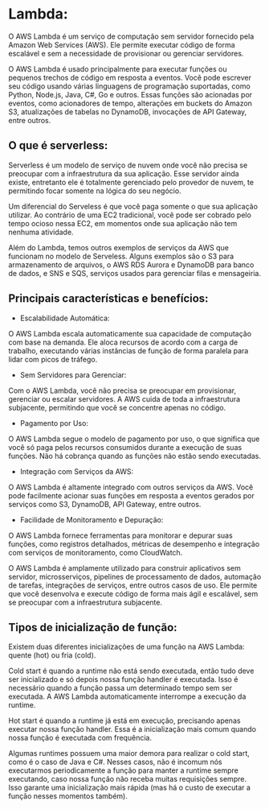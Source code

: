 # Lambda:
O AWS Lambda é um serviço de computação sem servidor fornecido pela Amazon Web Services (AWS). Ele permite executar código de forma escalável e sem a necessidade de provisionar ou gerenciar servidores.

O AWS Lambda é usado principalmente para executar funções ou pequenos trechos de código em resposta a eventos. Você pode escrever seu código usando várias linguagens de programação suportadas, como Python, Node.js, Java, C#, Go e outros. Essas funções são acionadas por eventos, como acionadores de tempo, alterações em buckets do Amazon S3, atualizações de tabelas no DynamoDB, invocações de API Gateway, entre outros.

## O que é serverless:
Serverless é um modelo de serviço de nuvem onde você não precisa se preocupar com a infraestrutura da sua aplicação. Esse servidor ainda existe, entretanto ele é totalmente gerenciado pelo provedor de nuvem, te permitindo focar somente na lógica do seu negócio.

Um diferencial do Serveless é que você paga somente o que sua aplicação utilizar. Ao contrário de uma EC2 tradicional, você pode ser cobrado pelo tempo ocioso nessa EC2, em momentos onde sua aplicação não tem nenhuma atividade.

Além do Lambda, temos outros exemplos de serviços da AWS que funcionam no modelo de Serveless. Alguns exemplos são o S3 para armazenamento de arquivos, o AWS RDS Aurora e DynamoDB para banco de dados, e SNS e SQS, serviços usados para gerenciar filas e mensageiria.

## Principais características e benefícios:
- Escalabilidade Automática: 

O AWS Lambda escala automaticamente sua capacidade de computação com base na demanda. Ele aloca recursos de acordo com a carga de trabalho, executando várias instâncias de função de forma paralela para lidar com picos de tráfego.
- Sem Servidores para Gerenciar: 

Com o AWS Lambda, você não precisa se preocupar em provisionar, gerenciar ou escalar servidores. A AWS cuida de toda a infraestrutura subjacente, permitindo que você se concentre apenas no código.

- Pagamento por Uso: 

O AWS Lambda segue o modelo de pagamento por uso, o que significa que você só paga pelos recursos consumidos durante a execução de suas funções. Não há cobrança quando as funções não estão sendo executadas.

- Integração com Serviços da AWS: 

O AWS Lambda é altamente integrado com outros serviços da AWS. Você pode facilmente acionar suas funções em resposta a eventos gerados por serviços como S3, DynamoDB, API Gateway, entre outros.
- Facilidade de Monitoramento e Depuração: 

O AWS Lambda fornece ferramentas para monitorar e depurar suas funções, como registros detalhados, métricas de desempenho e integração com serviços de monitoramento, como CloudWatch.

O AWS Lambda é amplamente utilizado para construir aplicativos sem servidor, microsserviços, pipelines de processamento de dados, automação de tarefas, integrações de serviços, entre outros casos de uso. Ele permite que você desenvolva e execute código de forma mais ágil e escalável, sem se preocupar com a infraestrutura subjacente.

## Tipos de inicialização de função:
Existem duas diferentes inicializações de uma função na AWS Lambda: quente (hot) ou fria (cold).

Cold start é quando a runtime não está sendo executada, então tudo deve ser inicializado e só depois nossa função handler é executada. Isso é necessário quando a função passa um determinado tempo sem ser executada. A AWS Lambda automaticamente interrompe a execução da runtime.

Hot start é quando a runtime já está em execução, precisando apenas executar nossa função handler. Essa é a inicialização mais comum quando nossa função é executada com frequência.

Algumas runtimes possuem uma maior demora para realizar o cold start, como é o caso de Java e C#. Nesses casos, não é incomum nós executarmos periodicamente a função para manter a runtime sempre executando, caso nossa função não receba muitas requisições sempre. Isso garante uma inicialização mais rápida (mas há o custo de executar a função nesses momentos também).
